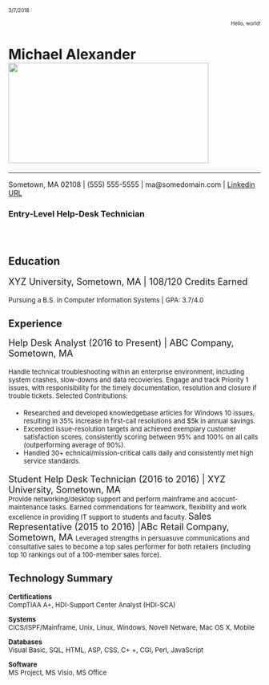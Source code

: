 <html>
<p>
<font size="1">
3/7/2018   
<div align="right">
Hello, world!
</div>
</font>
</p>
<head>
<h1>
Michael Alexander
 &nbsp
  &nbsp
  &nbsp
  &nbsp
  &nbsp
  &nbsp
<img src="https://encrypted-tbn0.gstatic.com/images?q=tbn:ANd9GcSL4ugtoMqk4oIdleBQMsgIyKRL2gh4PlwjtjFPFQU2vthn6KhKpA" width="400" height="200"/>
  </h1>
 </head>
<hr>

<p>
Sometown, MA 02108 | (555) 555-5555 | ma@somedomain.com | <a href="https://www.linkedin.com/in/mike-alexander-21562225/" >Linkedin URL</a>
</p>

<h3>
Entry-Level Help-Desk Technician
<h3>
<br />
<h2>
Education
</h2>
<p><font size="4">
XYZ University, Sometown, MA | 108/120 Credits Earned
</p>
<p>
<font size="2">
Pursuing a B.S. in Computer Information Systems | GPA: 3.7/4.0
</p>

<h2>
Experience
</h2>
<p>
<font size="4">
Help Desk Analyst (2016 to Present) | ABC Company, Sometown, MA
</p>
<p>
<font size="2">
Handle technical troubleshooting within an enterprise environment, including system crashes, slow-downs and data recovieries. Engage and track Priority 1 issues, with responisibility for the timely documentation, resolution and closure if trouble tickets. Selected Contributions:

<ul>
  <li>Researched and developed knowledgebase articles for Windows 10 issues, resulting in 35% increase in first-call resolutions and $5k in annual savings.</li>
  <li>Exceeded issue-resolution targets and achieved exemplary customer satisfaction scores, consistently scoring between 95% and 100% on all calls (outperforming average of 90%).</li>
  <li>Handled 30+ echnical/mission-critical calls daily and consistently met high service standards.</li>
</ul>
<font size="4">
Student Help Desk Technician (2016 to 2016) | XYZ University, Sometown, MA
<br />
<font size="2">
Provide networking/desktop support and perform mainframe and acocunt-maintenance tasks. Earned commendations for teamwork, flexibility and work excellence in providing IT support to students and faculty.

<font size="4">
Sales Representative (2015 to 2016) |ABc Retail Company, Sometown, MA

<font size="2">
Leveraged strengths in persuasuve communications and consultative sales to become a top sales performer for both retailers (including top 10 rankings out of a 100-member sales force).
</p>

<h2>
Technology Summary
</h2>
<p>
<strong>
Certifications
</strong>
<br />
CompTIAA A+, HDI-Support Center Analyst (HDI-SCA)
</p>
<p>
<strong>
  Systems
</strong>
<br />
CICS/ISPF/Mainframe, Unix, Linux, Windows, Novell Netware, Mac OS X, Mobile
</p>

<p>
<strong>Databases</strong>
<br />
Visual Basic, SQL, HTML, ASP, CSS, C+ +, CGI, Perl, JavaScript
</p>
<p>
<strong>
  Software
</strong>
<br />
MS Project, MS Visio, MS Office
</p>







</html>
